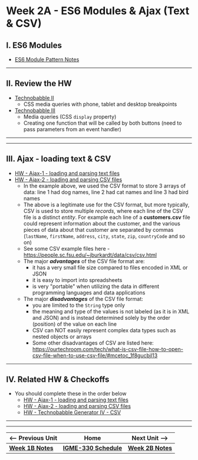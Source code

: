 # Week 2A - ES6 Modules & Ajax (Text & CSV)

## I. ES6 Modules

- [ES6 Module Pattern Notes](https://github.com/tonethar/IGME-330-Master/blob/master/notes/ES6-module-pattern-2215.md)

<hr>

## II. Review the HW
- [Technobabble II](https://github.com/tonethar/IGME-330-Master/blob/master/notes/HW-technobabble-2.md)
  - CSS media queries with phone, tablet and desktop breakpoints
- [Technobabble III](https://github.com/tonethar/IGME-330-Master/blob/master/notes/HW-technobabble-3.md)
  - Media queries (CSS `display` property)
  - Creating one function that will be called by both buttons (need to pass parameters from an event handler)

<hr>


<hr>

## III. Ajax - loading text & CSV

- [HW - Ajax-1 - loading and parsing text files](https://github.com/tonethar/IGME-330-Master/blob/master/notes/HW-ajax-1.md)
- [HW - Ajax-2 - loading and parsing CSV files](https://github.com/tonethar/IGME-330-Master/blob/master/notes/HW-ajax-2.md)
  - In the example above, we used the CSV format to store 3 arrays of data: line 1 had dog names, line 2 had cat names and line 3 had bird names
  - The above is a legitimate use for the CSV format, but more typically, CSV is used to store multiple *records*, where each line of the CSV file is a distinct *entity*. For example each line of a **customers.csv** file could represent information about the customer, and the various pieces of data about that customer are separated by commas (`lastName`, `firstName`, `address`, `city`, `state`, `zip`, `countryCode` and so on)
  - See some CSV example files here - https://people.sc.fsu.edu/~jburkardt/data/csv/csv.html
  - The major ***advantages*** of the CSV file format are: 
    - it has a very small file size compared to files encoded in XML or JSON
    - it is easy to import into spreadsheets
    - is very "portable" when utilizing the data in different programming languages and data applications
  - The major ***disadvantages*** of the CSV file format:
    - you are limited to the `String` type only
    - the meaning and type of the values is not labeled (as it is in XML and JSON) and is instead determined solely by the order (position) of the value on each line
    - CSV can NOT easily represent complex data types such as nested objects or arrays
    - Some other disadvantages of CSV are listed here: https://ourtechroom.com/tech/what-is-csv-file-how-to-open-csv-file-when-to-use-csv-file/#mcetoc_1f8gucbjl13

<hr>

## IV. Related HW & Checkoffs
- You should complete these in the order below
  - [HW - Ajax-1 - loading and parsing text files](https://github.com/tonethar/IGME-330-Master/blob/master/notes/HW-ajax-1.md)
  - [HW - Ajax-2 - loading and parsing CSV files](https://github.com/tonethar/IGME-330-Master/blob/master/notes/HW-ajax-2.md)
  - [HW - Technobabble Generator IV - CSV](https://github.com/tonethar/IGME-330-Master/blob/master/notes/HW-technobabble-4.md)
  
<!--_
  - [HW - Ajax-3 - loading and parsing XML files](https://github.com/tonethar/IGME-330-Master/blob/master/notes/HW-ajax-3.md)
  - [HW - Technobabble Generator V - XML](https://github.com/tonethar/IGME-330-Master/blob/master/notes/HW-technobabble-5.md)
  - [HW - Ajax-4 - loading and parsing JSON files](https://github.com/tonethar/IGME-330-Master/blob/master/notes/HW-ajax-4.md)
  - [HW - Technobabble Generator VI - JSON](https://github.com/tonethar/IGME-330-Master/blob/master/notes/HW-technobabble-6.md)
-->


<!--
<hr>

## III. Breakout Groups

- Your mission (with a partner) is to write code that follows the **DRY** software development principle:
  - Clicking the "Load Taffy Info" button in the screenshot below will load and display the contents of the **taffy-facts.txt** file
  - Clicking the "Load Viking Info" button will load and display the contents of the **viking-facts.txt** file
  - You will create a `loadTextXHR()` helper function named that accepts 2 parameters - `url` and `callback`
    - `url` is the path to the file you want to download with `XHR`
    - `callback` is the function you want to have called when the file has downloaded. This callback function will update the appropriate part of the page with the downloaded HTML fragment
  - the two buttons in the screenshot below are both calling the same `loadTextXHR()` function, but passing in different values for the 2 parameters


<hr>

### III-A. Screenshot of completed version

- Here we are using the Bulma CSS framework - https://bulma.io/documentation/

<hr>

![screenshot](../_images/HW-xhr-helper-function.png)

<hr>

-->



<hr><hr>

| <-- Previous Unit | Home | Next Unit -->
| --- | --- | --- 
| [**Week 1B Notes**](01B.md)     |  [**IGME-330 Schedule**](../schedule.md) | [**Week 2B Notes**](02B.md)
